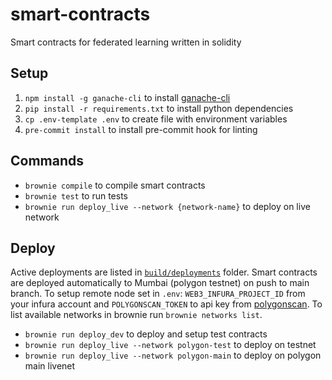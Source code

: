 # smart-contracts

Smart contracts for federated learning written in solidity

## Setup

1. `npm install -g ganache-cli` to install [ganache-cli](https://www.npmjs.com/package/ganache-cli)
2. `pip install -r requirements.txt` to install python dependencies
3. `cp .env-template .env` to create file with environment variables
4. `pre-commit install` to install pre-commit hook for linting

## Commands

- `brownie compile` to compile smart contracts
- `brownie test` to run tests
- `brownie run deploy_live --network {network-name}` to deploy on live network

## Deploy

Active deployments are listed in [`build/deployments`](build/deployments/map.json) folder.
Smart contracts are deployed automatically to Mumbai (polygon testnet) on push to main branch.
To setup remote node set in `.env`: `WEB3_INFURA_PROJECT_ID` from your infura account and `POLYGONSCAN_TOKEN` to api key from [polygonscan](https://polygonscan.com/).
To list available networks in brownie run `brownie networks list`.

- `brownie run deploy_dev` to deploy and setup test contracts
- `brownie run deploy_live --network polygon-test` to deploy on testnet
- `brownie run deploy_live --network polygon-main` to deploy on polygon main livenet
